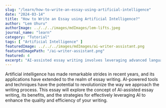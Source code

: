 ```yaml
---
slug: "/learn/how-to-write-an-essay-using-artificial-intelligence"
date: "2024-03-14"
title: "How to Write an Essay using Artificial Intelligence?"
author: "Lem Uhuru"
authorImage: ../../../images/mdImages/lem-lifts.jpeg
journal_name: "learn"
category: "Tutorial"
tags: [ "Artificial Intelligence" ]
featuredImage: ../../../images/mdImages/ai-writer-assistant.png
featuredImagePath: "/ai-writer-assistant.png"
featured: 4
excerpt: "AI-assisted essay writing involves leveraging advanced language models to generate ideas, outline structures."
---
```


Artificial intelligence has made remarkable strides in recent years, and its applications have extended to the realm of essay writing. AI-powered tools and techniques have the potential to revolutionize the way we approach the writing process. This essay will explore the concept of AI-assisted essay writing, its benefits, and the strategies for effectively leveraging AI to enhance the quality and efficiency of your writing.